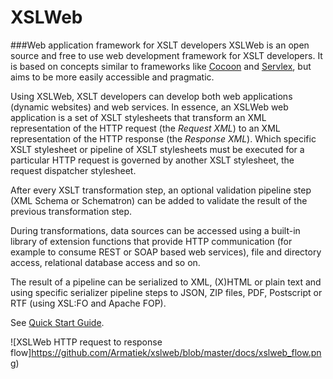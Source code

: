 # XSLWeb
###Web application framework for XSLT developers
XSLWeb is an open source and free to use web development framework for XSLT developers. It is based on concepts similar to frameworks like [Cocoon](http://cocoon.apache.org/) and [Servlex](http://servlex.net/), but aims to be more easily accessible and pragmatic. 

Using XSLWeb, XSLT developers can develop both web applications (dynamic websites) and web services. In essence, an XSLWeb web application is a set of XSLT stylesheets that transform an XML representation of the HTTP request (the *Request XML*) to an XML representation of the HTTP response (the *Response XML*). Which specific XSLT stylesheet or pipeline of XSLT stylesheets must be executed for a particular HTTP request is governed by another XSLT stylesheet, the request dispatcher stylesheet.

After every XSLT transformation step, an optional validation pipeline step (XML Schema or Schematron) can be added to validate the result of the previous transformation step.

During transformations, data sources can be accessed using a built-in library of extension functions that provide HTTP communication (for example to consume REST or SOAP based web services), file and directory access, relational database access and so on.

The result of a pipeline can be serialized to XML, (X)HTML or plain text and using specific serializer pipeline steps to JSON, ZIP files, PDF, Postscript or RTF (using XSL:FO and Apache FOP).

See [Quick Start Guide](https://github.com/Armatiek/xslweb/blob/master/docs/XSLWeb_2_0_Quick_Start.pdf).

![XSLWeb HTTP request to response flow]https://github.com/Armatiek/xslweb/blob/master/docs/xslweb_flow.png)